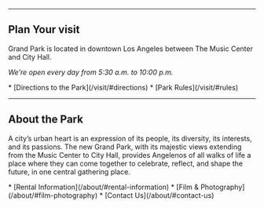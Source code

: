 
* * *

## Plan Your visit

Grand Park is located in downtown Los Angeles between The Music Center and City Hall. 

_We’re open every day from 5:30 a.m. to 10:00 p.m._

<nav markdown="1">
*   [Directions to the Park](/visit/#directions)
*   [Park Rules](/visit/#rules)
</nav>

* * *

## About the Park

A city’s urban heart is an expression of its people, its diversity, its interests, and its passions. The new Grand Park, with its majestic views extending from the Music Center to City Hall,  provides Angelenos of all walks of life a place where they can come together to celebrate, reflect, and shape the future, in one central gathering place.

<nav markdown="1">
*   [Rental Information](/about/#rental-information)
*   [Film & Photography](/about/#film-photography)
*   [Contact Us](/about/#contact-us)
</nav>
